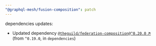 ```yaml
---
"@graphql-mesh/fusion-composition": patch
---
```

dependencies updates:
  - Updated dependency [`@theguild/federation-composition@^0.20.0` ↗︎](https://www.npmjs.com/package/@theguild/federation-composition/v/0.20.0) (from `^0.19.0`, in `dependencies`)
